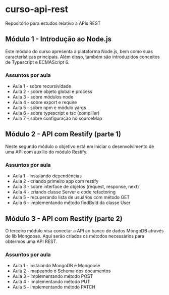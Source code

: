 # curso-api-rest
Repositório para estudos relativo a APIs REST

## Módulo 1 - Introdução ao Node.js

Este módulo do curso apresenta a plataforma Node.js, bem como suas características principais.
Além disso, também são introduzidos conceitos de Typescript e ECMAScript 6.

### Assuntos por aula

* Aula 1 - sobre recursividade
* Aula 2 - sobre objeto global e process
* Aula 3 - sobre módulos node
* Aula 4 - sobre export e require
* Aula 5 - sobre npm e módulo yargs
* Aula 6 - sobre typescript e tsc (compiller)
* Aula 7 - sobre configuração no sourceMap

## Módulo 2 - API com Restify (parte 1)

Neste segundo módulo o objetivo está em iniciar o desenvolvimento de uma API com auxílio do módulo Restify.

### Assuntos por aula

* Aula 1 - instalando dependências
* Aula 2 - criando primeiro app com restify
* Aula 3 - sobre interface de objetos (request, response, next)
* Aula 4 - criando classe Server e code refactoring
* Aula 5 - recuperando lista de usuários com método GET
* Aula 6 - implementando método findById da classe User

## Módulo 3 - API com Restify (parte 2)

O terceiro módulo visa conectar a API ao banco de dados MongoDB através de lib Mongoose. Aqui serão criados os métodos necessários para obtermos uma API REST.

### Assuntos por aula

* Aula 1 - instalando MongoDB e Mongoose
* Aula 2 - mapeando o Schema dos documentos
* Aula 3 - implementando método POST
* Aula 4 - implementando método PUT
* Aula 5 - implementando método PATCH